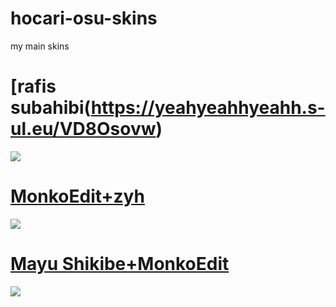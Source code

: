 # hocari-osu-skins
my main skins
# [rafis subahibi(https://yeahyeahhyeahh.s-ul.eu/VD8Osovw)
![](https://osu.ppy.sh/ss/18207279/4f2b)
# [MonkoEdit+zyh](https://zyh.s-ul.eu/g0Skgaqz)
![](https://osu.ppy.sh/ss/17754239/4179)
# [Mayu Shikibe+MonkoEdit](https://zyh.s-ul.eu/3CqVhPsd)
![](https://osu.ppy.sh/ss/17754250/c140)
